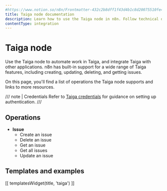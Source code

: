 ```yaml
---
#https://www.notion.so/n8n/Frontmatter-432c2b8dff1f43d4b1c8d20075510fe4
title: Taiga node documentation
description: Learn how to use the Taiga node in n8n. Follow technical documentation to integrate Taiga node into your workflows.
contentType: integration
---
```


# Taiga node

Use the Taiga node to automate work in Taiga, and integrate Taiga with other applications. n8n has built-in support for a wide range of Taiga features, including creating, updating, deleting, and getting issues. 

On this page, you'll find a list of operations the Taiga node supports and links to more resources.

/// note | Credentials
Refer to [Taiga credentials](/integrations/builtin/credentials/taiga/) for guidance on setting up authentication. 
///

## Operations

- **Issue**
    - Create an issue
    - Delete an issue
    - Get an issue
    - Get all issues
    - Update an issue

## Templates and examples

<!-- see https://www.notion.so/n8n/Pull-in-templates-for-the-integrations-pages-37c716837b804d30a33b47475f6e3780 -->
[[ templatesWidget(title, 'taiga') ]]
